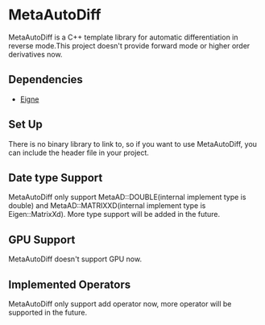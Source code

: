 # MetaAutoDiff
MetaAutoDiff is a C++ template library for automatic differentiation in reverse mode.This project doesn't provide forward mode or higher order derivatives now.

## Dependencies
- [Eigne](http://eigen.tuxfamily.org/index.php?title=Main_Page)

## Set Up
There is no binary library to link to, so if you want to use MetaAutoDiff, you can include the header file in your project.

## Date type Support
MetaAutoDiff only support MetaAD::DOUBLE<n>(internal implement type is double) and MetaAD::MATRIXXD<n>(internal implement type is Eigen::MatrixXd). More type support will be added in the future.

## GPU Support
MetaAutoDiff doesn't support GPU now.

## Implemented Operators
MetaAutoDiff only support add operator now, more operator will be supported in the future.


